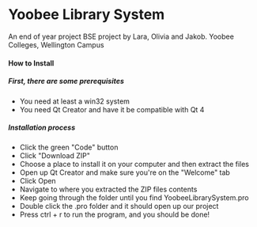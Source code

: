 # Yoobee Library System
An end of year project BSE project by Lara, Olivia and Jakob.
Yoobee Colleges, Wellington Campus

#### How to Install
##### First, there are some prerequisites
- You need at least a win32 system
- You need Qt Creator and have it be compatible with Qt 4

##### Installation process
- Click the green "Code" button
- Click "Download ZIP"
- Choose a place to install it on your computer and then extract the files
- Open up Qt Creator and make sure you're on the "Welcome" tab
- Click Open
- Navigate to where you extracted the ZIP files contents
- Keep going through the folder until you find YoobeeLibrarySystem.pro
- Double click the .pro folder and it should open up our project
- Press ctrl + r to run the program, and you should be done!
